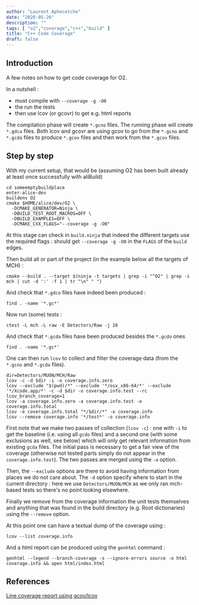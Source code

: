 ```yaml
---
author: "Laurent Aphecetche"
date: "2020-05-26"
description: ""
tags: [ "o2","coverage","c++","build" ]
title: "C++ Code Coverage"
draft: false
---
```


## Introduction

A few notes on how to get code coverage for O2.

In a nutshell : 

-   must compile with `--coverage -g -O0` 
-   the run the tests
-   then use lcov (or gcovr) to get e.g. html reports

The compilation phase will create `*.gcno` files.
The running phase will create `*.gdca` files.
Both lcov and gcovr are using gcov to go from the `*.gcno` and `*.gcda` files to produce `*.gcov` files and then work from the `*.gcov` files.

## Step by step

With my current setup, that would be (assuming O2 has been built already at least once
 successfully with aliBuild)

    cd someemptybuildplace
    enter-alice-dev
    buildenv O2
    cmake $HOME/alice/dev/O2 \
      -DCMAKE_GENERATOR=Ninja \
      -DBUILD_TEST_ROOT_MACROS=OFF \
      -DBUILD_EXAMPLES=OFF \
      -DCMAKE_CXX_FLAGS="--coverage -g -O0"

At this stage can check in `build.ninja` that indeed the different targets use the required flags : should get `--coverage -g -O0` in the `FLAGS` of the `build` edges.

Then build all or part of the project (in the example below all the targets of MCH) :

    cmake --build . --target $(ninja -t targets | grep -i "^O2" | grep -i mch | cut -d ':' -f 1 | tr "\n" " ")

And check that `*.gdco` files have indeed been produced : 

    find . -name '*.gc*'

Now run (some) tests :

    ctest -L mch -L raw -E Detectors/Raw -j 16

And check that `*.gcda` files have been produced besides the `*.gcdo` ones

    find . -name '*.gc*'

One can then run `lcov` to collect and filter the coverage data (from the `*.gcno` and `*.gcda` files).

    dir=Detectors/MUON/MCH/Raw
    lcov -c -d $dir -i -o coverage.info.zero
    lcov --exclude "$(pwd)/*" --exclude '*/osx_x86-64/*' --exclude '*/Xcode.app/*' -c -d $dir -o coverage.info.test --rc lcov_branch_coverage=1
    lcov -a coverage.info.zero -a coverage.info.test -o coverage.info.total
    lcov -e coverage.info.total "*/$dir/*" -o coverage.info
    lcov --remove coverage.info '*/test*' -o coverage.info

First note that we make two passes of collection (`lcov -c`) : one with `-i` to get the baseline (i.e. using all `gcdo` files) and a second one (with some exclusions as well, see below) which will only get relevant information from existing `gcda` files. The initial pass is necessary to get a fair view of the coverage (otherwise not tested parts simply do not appear in the `coverage.info.test`). The two passes are merged using the `-a` option.

Then, the `--exclude` options are there to avoid having information from places we do not care about. The `-d` option specify where to start in the current directory : here we use `Detectors/MUON/MCH` as we only ran mch-based tests so there's no point looking elsewhere.

Finally we remove from the coverage information the unit tests themselves and anything that was found in the build directory (e.g. Root dictionaries) using the `--remove` option.

At this point one can have a textual dump of the coverage using : 

    lcov --list coverage.info

And a html report can be produced using the `genhtml` command : 

    genhtml --legend --branch-coverage -s --ignore-errors source -o html coverage.info && open html/index.html 

## References

[Line coverage report using gcov/lcov](https://swarminglogic.com/jotting/2014_05_lcov)
